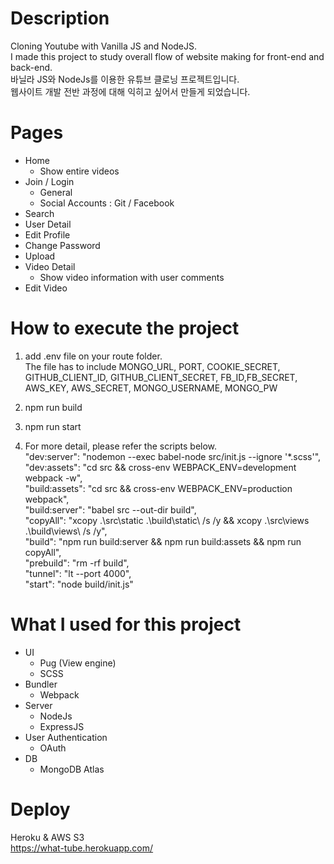 # Description
Cloning Youtube with Vanilla JS and NodeJS. </br>
I made this project to study overall flow of website making for front-end and back-end. </br>
바닐라 JS와 NodeJs를 이용한 유튜브 클로닝 프로젝트입니다. </br>
웹사이트 개발 전반 과정에 대해 익히고 싶어서 만들게 되었습니다.

# Pages
+ Home
  + Show entire videos
+ Join / Login
  + General
  + Social Accounts : Git / Facebook
+ Search
+ User Detail
+ Edit Profile
+ Change Password
+ Upload
+ Video Detail
  + Show video information with user comments
+ Edit Video

# How to execute the project
1. add .env file on your route folder. </br>
The file has to include MONGO_URL, PORT, COOKIE_SECRET, GITHUB_CLIENT_ID, GITHUB_CLIENT_SECRET, FB_ID,FB_SECRET, AWS_KEY, AWS_SECRET, MONGO_USERNAME, MONGO_PW

2. npm run build

3. npm run start

4. For more detail, please refer the scripts below. </br> "dev:server": "nodemon --exec babel-node src/init.js --ignore '*.scss'", </br>
"dev:assets": "cd src && cross-env WEBPACK_ENV=development webpack -w", </br>
"build:assets": "cd src && cross-env WEBPACK_ENV=production webpack", </br>
"build:server": "babel src --out-dir build", </br>
"copyAll": "xcopy .\src\static .\build\static\ /s /y && xcopy .\src\views .\build\views\ /s /y",</br>
"build": "npm run build:server && npm run build:assets && npm run copyAll", </br>
"prebuild": "rm -rf build", </br>
"tunnel": "lt --port 4000", </br>
"start": "node build/init.js" </br>

# What I used for this project
+ UI
  + Pug (View engine)
  + SCSS
+ Bundler
  + Webpack
+ Server
  + NodeJs
  + ExpressJS
+ User Authentication
  + OAuth
+ DB
  + MongoDB Atlas

# Deploy
Heroku & AWS S3 </br>
https://what-tube.herokuapp.com/
